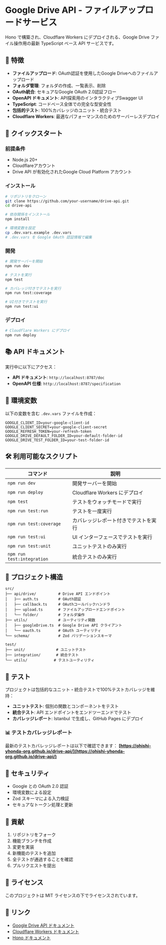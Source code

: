 # Google Drive API - ファイルアップロードサービス

Hono で構築され、Cloudflare Workers にデプロイされる、Google Drive ファイル操作用の最新 TypeScript ベース API サービスです。

## 🌟 特徴

- **ファイルアップロード**: OAuth認証を使用したGoogle Driveへのファイルアップロード
- **フォルダ管理**: フォルダの作成、一覧表示、削除
- **OAuth統合**: セキュアなGoogle OAuth 2.0認証フロー
- **OpenAPI ドキュメント**: API探索用のインタラクティブSwagger UI
- **TypeScript**: コードベース全体での完全な型安全性
- **包括的テスト**: 100%カバレッジのユニット・統合テスト
- **Cloudflare Workers**: 最適なパフォーマンスのためのサーバーレスデプロイ

## 🚀 クイックスタート

### 前提条件

- Node.js 20+
- Cloudflareアカウント
- Drive API が有効化されたGoogle Cloud Platform アカウント

### インストール

```bash
# リポジトリをクローン
git clone https://github.com/your-username/drive-api.git
cd drive-api

# 依存関係をインストール
npm install

# 環境変数を設定
cp .dev.vars.example .dev.vars
# .dev.vars を Google OAuth 認証情報で編集
```

### 開発

```bash
# 開発サーバーを開始
npm run dev

# テストを実行
npm test

# カバレッジ付きでテストを実行
npm run test:coverage

# UI付きでテストを実行
npm run test:ui
```

### デプロイ

```bash
# Cloudflare Workers にデプロイ
npm run deploy
```

## 📚 API ドキュメント

実行中に以下にアクセス：
- **API ドキュメント**: `http://localhost:8787/doc`
- **OpenAPI 仕様**: `http://localhost:8787/specification`

## 🔧 環境変数

以下の変数を含む `.dev.vars` ファイルを作成：

```env
GOOGLE_CLIENT_ID=your-google-client-id
GOOGLE_CLIENT_SECRET=your-google-client-secret
GOOGLE_REFRESH_TOKEN=your-refresh-token
GOOGLE_DRIVE_DEFAULT_FOLDER_ID=your-default-folder-id
GOOGLE_DRIVE_TEST_FOLDER_ID=your-test-folder-id
```

## 🛠️ 利用可能なスクリプト

| コマンド | 説明 |
|---------|-------------|
| `npm run dev` | 開発サーバーを開始 |
| `npm run deploy` | Cloudflare Workers にデプロイ |
| `npm test` | テストをウォッチモードで実行 |
| `npm run test:run` | テストを一度実行 |
| `npm run test:coverage` | カバレッジレポート付きでテストを実行 |
| `npm run test:ui` | UI インターフェースでテストを実行 |
| `npm run test:unit` | ユニットテストのみ実行 |
| `npm run test:integration` | 統合テストのみ実行 |

## 📁 プロジェクト構造

```
src/
├── api/drive/          # Drive API エンドポイント
│   ├── auth.ts         # OAuth認証
│   ├── callback.ts     # OAuthコールバックハンドラ
│   ├── upload.ts       # ファイルアップロードエンドポイント
│   └── folder/         # フォルダ操作
├── utils/              # ユーティリティ関数
│   ├── googleDrive.ts  # Google Drive API クライアント
│   └── oauth.ts        # OAuth ユーティリティ
└── schema/             # Zod バリデーションスキーマ

test/
├── unit/              # ユニットテスト
├── integration/       # 統合テスト
└── utils/            # テストユーティリティ
```

## 🧪 テスト

プロジェクトは包括的なユニット・統合テストで100%テストカバレッジを維持：

- **ユニットテスト**: 個別の関数とコンポーネントをテスト
- **統合テスト**: API エンドポイントをエンドツーエンドでテスト
- **カバレッジレポート**: Istanbul で生成し、GitHub Pages にデプロイ

### 📊 テストカバレッジレポート

最新のテストカバレッジレポートは以下で確認できます：
**[https://ohishi-yhonda-org.github.io/drive-api/](https://ohishi-yhonda-org.github.io/drive-api/)**

## 🔐 セキュリティ

- Google との OAuth 2.0 認証
- 環境変数による設定
- Zod スキーマによる入力検証
- セキュアなトークン処理と更新

## 🤝 貢献

1. リポジトリをフォーク
2. 機能ブランチを作成
3. 変更を実装
4. 新機能のテストを追加
5. 全テストが通過することを確認
6. プルリクエストを提出

## 📄 ライセンス

このプロジェクトは MIT ライセンスの下でライセンスされています。

## 🔗 リンク

- [Google Drive API ドキュメント](https://developers.google.com/drive/api)
- [Cloudflare Workers ドキュメント](https://developers.cloudflare.com/workers/)
- [Hono ドキュメント](https://hono.dev/)